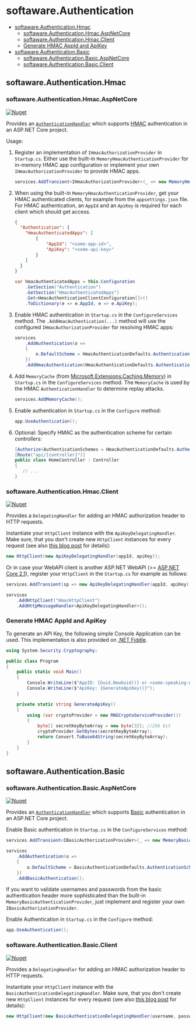 # softaware.Authentication

<!-- TOC -->

  - [softaware.Authentication.Hmac](#softawareauthenticationhmac)
      - [softaware.Authentication.Hmac.AspNetCore](#softawareauthenticationhmacaspnetcore)
      - [softaware.Authentication.Hmac.Client](#softawareauthenticationhmacclient)
      - [Generate HMAC AppId and ApiKey](#generate-hmac-appid-and-apikey)
  - [softaware.Authentication.Basic](#softawareauthenticationbasic)
      - [softaware.Authentication.Basic.AspNetCore](#softawareauthenticationbasicaspnetcore)
      - [softaware.Authentication.Basic.Client](#softawareauthenticationbasicclient)

<!-- /TOC -->

## softaware.Authentication.Hmac

### softaware.Authentication.Hmac.AspNetCore

[![Nuget](https://img.shields.io/nuget/v/softaware.Authentication.Hmac.AspNetCore)](https://www.nuget.org/packages/softaware.Authentication.Hmac.AspNetCore)

Provides an [`AuthenticationHandler`](https://docs.microsoft.com/en-us/dotnet/api/microsoft.aspnetcore.authentication.authenticationhandler-1?view=aspnetcore-2.1) which supports [HMAC](https://en.wikipedia.org/wiki/HMAC) authentication in an ASP.NET Core project.

Usage:

1. Register an implementation of `IHmacAuthorizationProvider` in `Startup.cs`. Either use the built-in `MemoryHmacAuthenticationProvider` for in-memory HMAC app configuration or implement your own `IHmacAuthorizationProvider` to provide HMAC apps.
   
    ```csharp
    services.AddTransient<IHmacAuthorizationProvider>(_ => new MemoryHmacAuthenticationProvider(hmacAuthenticatedApps));
    ```

2. When using the built-in `MemoryHmacAuthenticationProvider`, get your HMAC authenticated clients, for example from the `appsettings.json` file. For HMAC authentication, an `AppId` and an `ApiKey` is required for each client which should get access.

    ```json
    {
      "Authentication": {
        "HmacAuthenticatedApps": [
            {
                "AppId": "<some-app-id>",
                "ApiKey": "<some-api-key>"
            }
        ]
      }
    }
    ```

    ```csharp
    var hmacAuthenticatedApps = this.Configuration
        .GetSection("Authentication")
        .GetSection("HmacAuthenticatedApps")
        .Get<HmacAuthenticationClientConfiguration[]>()
        .ToDictionary(e => e.AppId, e => e.ApiKey);
    ```

3. Enable HMAC authentication in `Startup.cs` in the `ConfigureServices` method. The `.AddHmacAuthentication(...)` method will use the configured `IHmacAuthorizationProvider` for resolving HMAC apps:

    ```csharp
    services
        .AddAuthentication(o =>
        {
            o.DefaultScheme = HmacAuthenticationDefaults.AuthenticationScheme;
        })
        .AddHmacAuthentication(HmacAuthenticationDefaults.AuthenticationScheme, "HMAC Authentication", options => { });
    ```

4. Add `MemoryCache` (from [Microsoft.Extensions.Caching.Memory](https://www.nuget.org/packages/Microsoft.Extensions.Caching.Memory/)) in `Startup.cs` in the `ConfigureServices` method.
The `MemoryCache` is used by the HMAC `AuthenticationHandler` to determine replay attacks.

    ```csharp
    services.AddMemoryCache();
    ```

5. Enable authentication in `Startup.cs` in the `Configure` method:

    ```csharp
    app.UseAuthentication();
    ```

6. Optional: Specify HMAC as the authentication scheme for certain controllers:

    ```csharp
    [Authorize(AuthenticationSchemes = HmacAuthenticationDefaults.AuthenticationScheme)]
    [Route("api/[controller]")]
    public class HomeController : Controller
    {
       // ...
    }
    ```

### softaware.Authentication.Hmac.Client

[![Nuget](https://img.shields.io/nuget/v/softaware.Authentication.Hmac.Client)](https://www.nuget.org/packages/softaware.Authentication.Hmac.Client)

Provides a `DelegatingHandler` for adding an HMAC authorization header to HTTP requests.

Instantiate your `HttpClient` instance with the `ApiKeyDelegatingHandler`.
Make sure, that you don't create new `HttpClient` instances for every request (see also [this blog post](https://aspnetmonsters.com/2016/08/2016-08-27-httpclientwrong/) for details):

```csharp
new HttpClient(new ApiKeyDelegatingHandler(appId, apiKey));
```

Or in case your WebAPI client is another ASP.NET WebAPI (>= [ASP.NET Core 2.1](https://docs.microsoft.com/en-us/dotnet/api/microsoft.extensions.dependencyinjection.httpclientfactoryservicecollectionextensions.addhttpclient?view=aspnetcore-2.1)), register your `HttpClient` in the `Startup.cs` for example as follows:

```csharp
services.AddTransient(sp => new ApiKeyDelegatingHandler(appId, apiKey));

services
    .AddHttpClient("HmacHttpClient")
    .AddHttpMessageHandler<ApiKeyDelegatingHandler>();
```

### Generate HMAC AppId and ApiKey

To generate an API Key, the following simple Console Application can be used.
This implementation is also provided on [.NET Fiddle](https://dotnetfiddle.net/hJcYB2).

```csharp
using System.Security.Cryptography;

public class Program
{
    public static void Main()
    {
        Console.WriteLine($"AppID: {Guid.NewGuid()} or <some-speaking-name>");
        Console.WriteLine($"ApiKey: {GenerateApiKey()}");
    }

    private static string GenerateApiKey()
    {
        using (var cryptoProvider = new RNGCryptoServiceProvider())
        {
            byte[] secretKeyByteArray = new byte[32]; //256 bit
            cryptoProvider.GetBytes(secretKeyByteArray);
            return Convert.ToBase64String(secretKeyByteArray);
        }
    }
}

```

## softaware.Authentication.Basic

### softaware.Authentication.Basic.AspNetCore

[![Nuget](https://img.shields.io/nuget/v/softaware.Authentication.Basic.AspNetCore)](https://www.nuget.org/packages/softaware.Authentication.Basic.AspNetCore)

Provides an [`AuthenticationHandler`](https://docs.microsoft.com/en-us/dotnet/api/microsoft.aspnetcore.authentication.authenticationhandler-1?view=aspnetcore-2.1) which supports [Basic](https://en.wikipedia.org/wiki/Basic_access_authentication) authentication in an ASP.NET Core project.

Enable Basic authentication in `Startup.cs` in the `ConfigureServices` method:

```csharp
services.AddTransient<IBasicAuthorizationProvider>(_ => new MemoryBasicAuthenticationProvider(authenticatedApps));

services
    .AddAuthentication(o =>
    {
        o.DefaultScheme = BasicAuthenticationDefaults.AuthenticationScheme;
    })
    .AddBasicAuthentication();
```

If you want to validate usernames and passwords from the basic authentication header more sophisticated than the built-in `MemoryBasicAuthenticationProvider`, just implement and register your own `IBasicAuthorizationProvider`.

Enable Authentication in `Startup.cs` in the `Configure` method:
```csharp
app.UseAuthentication();
```

### softaware.Authentication.Basic.Client

[![Nuget](https://img.shields.io/nuget/v/softaware.Authentication.Basic.Client)](https://www.nuget.org/packages/softaware.Authentication.Basic.Client)

Provides a `DelegatingHandler` for adding an HMAC authorization header to HTTP requests.

Instantiate your `HttpClient` instance with the `BasicAuthenticationDelegatingHandler`.
Make sure, that you don't create new `HttpClient` instances for every request (see also [this blog post](https://aspnetmonsters.com/2016/08/2016-08-27-httpclientwrong/) for details):

```csharp
new HttpClient(new BasicAuthenticationDelegatingHandler(username, password));
```

